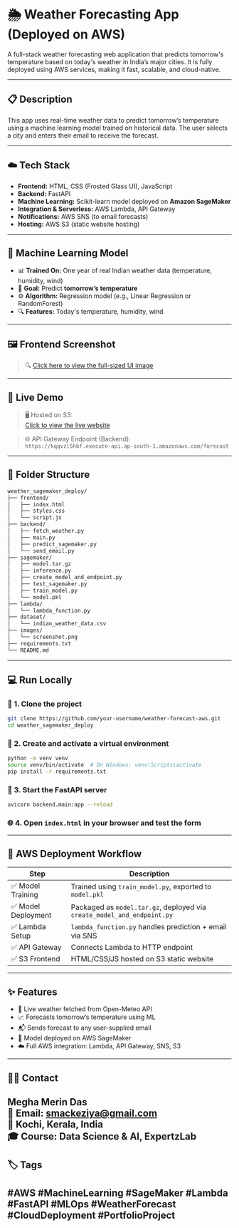 # 🌦️ Weather Forecasting App (Deployed on AWS)

A full-stack weather forecasting web application that predicts tomorrow's temperature based on today's weather in India’s major cities. It is fully deployed using AWS services, making it fast, scalable, and cloud-native.

---

## 📋 Description

This app uses real-time weather data to predict tomorrow’s temperature using a machine learning model trained on historical data. The user selects a city and enters their email to receive the forecast.

---

## ☁️ Tech Stack

- **Frontend:** HTML, CSS (Frosted Glass UI), JavaScript
- **Backend:** FastAPI
- **Machine Learning:** Scikit-learn model deployed on **Amazon SageMaker**
- **Integration & Serverless:** AWS Lambda, API Gateway
- **Notifications:** AWS SNS (to email forecasts)
- **Hosting:** AWS S3 (static website hosting)

---

## 🧠 Machine Learning Model

- 📊 **Trained On:** One year of real Indian weather data (temperature, humidity, wind)
- 🎯 **Goal:** Predict **tomorrow’s temperature**
- ⚙️ **Algorithm:** Regression model (e.g., Linear Regression or RandomForest)
- 🔍 **Features:** Today's temperature, humidity, wind

---

## 🖼️ Frontend Screenshot

> 🔍 [Click here to view the full-sized UI image](images/screenshot.png)

---

## 🔗 Live Demo

> 🖥️ Hosted on S3:  
[Click to view the live website](https://weather-forecast-frontend-megha.s3-website.ap-south-1.amazonaws.com)


> 🌐 API Gateway Endpoint (Backend):  
`https://kqqvzl5hbf.execute-api.ap-south-1.amazonaws.com/forecast`

<!-- curl -X POST https://kqqvzl5hbf.execute-api.ap-south-1.amazonaws.com/forecast \ -->
  <!-- -H "Content-Type: application/json" \ -->
  <!-- -d '{"city": "Kochi", "email": "youremail@example.com"}' -->


---


## 📂 Folder Structure

```bash
weather_sagemaker_deploy/
├── frontend/
│   ├── index.html
│   ├── styles.css
│   └── script.js
├── backend/
│   ├── fetch_weather.py
│   ├── main.py
│   ├── predict_sagemaker.py
│   └── send_email.py
├── sagemaker/
│   ├── model.tar.gz
│   ├── inference.py
│   ├── create_model_and_endpoint.py
│   ├── test_sagemaker.py
│   ├── train_model.py
│   └── model.pkl
├── lambda/
│   └── lambda_function.py
├── dataset/
│   └── indian_weather_data.csv
├── images/
│   └── screenshot.png
├── requirements.txt
└── README.md
```


---
## 💻 Run Locally

### 🔧 1. Clone the project

```bash
git clone https://github.com/your-username/weather-forecast-aws.git
cd weather_sagemaker_deploy
```

### 🐍 2. Create and activate a virtual environment

```bash
python -m venv venv
source venv/bin/activate  # On Windows: venv\Scripts\activate
pip install -r requirements.txt
```

### 🚀 3. Start the FastAPI server

```bash
uvicorn backend.main:app --reload
```

### 🌐 4. Open `index.html` in your browser and test the form
---

## 🚀 AWS Deployment Workflow

| Step                  | Description                                                               |
|---------------------  |-------------------------------------------------------------------------- |
| ✅ Model Training    | Trained using `train_model.py`, exported to `model.pkl`                    |
| ✅ Model Deployment  | Packaged as `model.tar.gz`, deployed via `create_model_and_endpoint.py`    |
| ✅ Lambda Setup      | `lambda_function.py` handles prediction + email via SNS                    |
| ✅ API Gateway       | Connects Lambda to HTTP endpoint                                           |
| ✅ S3 Frontend       | HTML/CSS/JS hosted on S3 static website                                    |

---
## ✨ Features

- 🔁 Live weather fetched from Open-Meteo API
- 📈 Forecasts tomorrow’s temperature using ML
- 📬 Sends forecast to any user-supplied email
- 🧠 Model deployed on AWS SageMaker
- ☁️ Full AWS integration: Lambda, API Gateway, SNS, S3

---

## 👩‍💻 Contact

**Megha Merin Das**  
📧 Email: [smackeziya@gmail.com](mailto:smackeziya@gmail.com)  
📍 Kochi, Kerala, India  
🎓 Course: Data Science & AI, ExpertzLab
---

## 🏷️ Tags

#AWS #MachineLearning #SageMaker #Lambda #FastAPI #MLOps #WeatherForecast #CloudDeployment #PortfolioProject
---